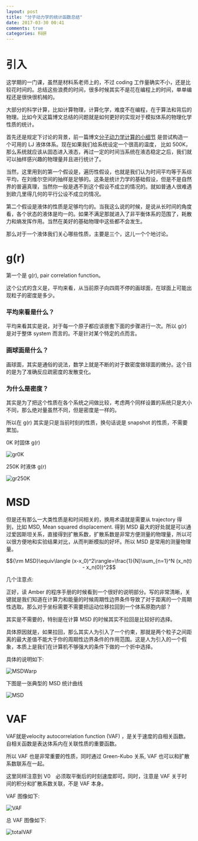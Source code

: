 ```yaml
---
layout: post
title: "分子动力学的统计函数总结"
date: 2017-03-30 00:41
comments: true
categories: 科研
---
```


# 引入



这学期的一门课，虽然是材料系老师上的，不过 coding 工作量确实不小，还是比较花时间的。总结这些浪费的时间，很多时候其实不是花在编程上的时间，单单编程还是很快很机械的。

大部分的科学计算，比如计算物理，计算化学，难度不在编程，在于算法和背后的物理。比如今天这篇博文总结的问题就是如何更好的实现对于模拟体系的物理化学性质的统计。

<!--more-->

首先还是规定下讨论的背景，前一篇博文[分子动力学计算的小细节](http://iphyer.github.io/blog/2017/03/11/md/) 是尝试构造一个可用的 LJ 液体体系。现在如果我们给系统设定一个很高的温度， 比如 500K， 那么系统就应该从固态进入液态，再过一定的时间当系统在液态稳定之后，我们就可以抽样感兴趣的物理量并且进行统计了。

当然，这里用到的第一个假设是，遍历性假设，也就是我们认为时间平均等于系综平均，在刘维尔空间的抽样是足够的。这条是统计力学的基础假设，但是不是自然界的普遍真理，当然你一般是遇不到这个假设不成立的情况的。就如普通人很难遇到欧几里得几何的平行公设不成立的情况。

第二个假设是液体的性质是足够均匀的。当我这么说的时候，是说从长时间的角度看，各个状态的液体是均一的。如果不满足那就进入了非平衡体系的范围了，耗散力和熵发挥作用。当然在美好的基础物理中这些都不会发生。

那么对于一个液体我们关心哪些性质，主要是三个，这儿一个个地讨论。

# g(r)

第一个是 g(r),  pair correlation function。

这个公式的含义是，平均来看，从当前原子向四周不停的画球面，在球面上可能出现粒子的密度是多少。

### 平均来看是什么？

平均来看其实是说，对于每一个原子都应该嵌套下面的步骤进行一次。所以 g(r) 是对于整体 system 而言的。不是针对某个特定的点而言。

### 画球面是什么？

画球面，其实是通俗的说法，数学上就是不断的对于数密度做球面的微分。这个目的是为了准确反应疏密度的发散变化。

### 为什么是密度？

其实是为了把这个性质在各个系统之间做比较，考虑两个同样设置的系统只是大小不同，那么绝对量虽然不同，但是密度是一样的。

所以在 g(r) 其实是只是当前时刻的性质，换句话说是 snapshot 的性质，不需要累加。

0K 时固体 g(r)

![gr0K](/images/MD2/gr0K.png)

250K 时液体 g(r)

![gr250K](/images/MD2/gr250K.png)

# MSD

但是还有那么一大类性质是和时间相关的，换用术语就是需要从 trajectory 得到，比如 MSD, Mean squared displacement. 得到 MSD 最大的好处就是可以通过爱因斯坦关系，直接得到扩散系数，扩散系数是非常方便测量的物理量，所以可以很方便地和实验结果对比，从而判断模拟的好坏。所以 MSD 是常用的测量物理量。

$${\rm MSD}\equiv\langle (x-x_0)^2\rangle=\frac{1}{N}\sum_{n=1}^N (x_n(t) - x_n(0))^2$$

几个注意点:

正好，读 Amber 的程序手册的时候看到一个很好的说明部分。写的非常清晰，关键就是我们知道在计算力和能量的时候周期性边界条件导致了对于距离的一个周期性选取。那么对于坐标需要不需要把运动位移拉回到一个体系原胞内部？

其实是不需要的，特别是在计算 MSD 的时候其实不拉回是比较好的选择。

具体原因就是，如果拉回，那么其实人为引入了一个约束，那就是两个粒子之间距离的最大差值不能大于你的周期性边界条件的作用范围。这是人为引入的一个假象，本质上是我们在计算机不够强大的条件下做的一个折中选择。

具体的说明如下:

![MSDWarp](/images/MD2/MSDWarp.png)


下图是一张典型的 MSD 统计曲线

![MSD](/images/MD2/MSD.png)

# VAF

 VAF就是velocity autocorrelation function (VAF) ，是关于速度的自相关函数。自相关函数是表达体系内在关联性质的重要函数。

所以 VAF 也是非常重要的性质，同时通过 Green-Kubo 关系, VAF 也可以和扩散系数联系在一起。

这里同样注意到 V0　必须取平衡后的时刻速度即可。同时，注意是 VAF 关于时间的积分和扩散系数关联，不是 VAF 本身。

VAF 图像如下:

![VAF](/images/MD2/ACF.png)

总 VAF 图像如下:

![totalVAF](/images/MD2/totalACF.png)